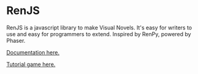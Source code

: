 # RenJS

RenJS is a javascript library to make Visual Novels. It's easy for writers to use and easy for programmers to extend. Inspired by RenPy, powered by Phaser.

[Documentation here.](https://lunafromthemoon.github.io/RenJS/)

[Tutorial game here.](https://lunafromthemoon.itch.io/renjs)
